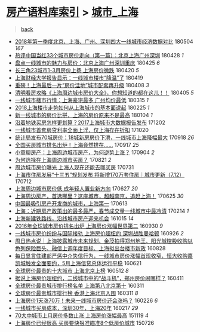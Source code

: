 [房产语料库索引](../../README.md)  > [城市_上海](城市_上海.md)
====
> [back](../README.md)

- [2018年第一季度北京、上海、广州、深圳四大一线城市经济数据对比](http://jkwz.applinzi.com/ittc/7099035931745190928.html#2018%E5%B9%B4%E7%AC%AC%E4%B8%80%E5%AD%A3%E5%BA%A6%E5%8C%97%E4%BA%AC%E3%80%81%E4%B8%8A%E6%B5%B7%E3%80%81%E5%B9%BF%E5%B7%9E%E3%80%81%E6%B7%B1%E5%9C%B3%E5%9B%9B%E5%A4%A7%E4%B8%80%E7%BA%BF%E5%9F%8E%E5%B8%82%E7%BB%8F%E6%B5%8E%E6%95%B0%E6%8D%AE%E5%AF%B9%E6%AF%94) 180504 *167* 
- [热评中国当红33个城市房价走向（第一篇）：北京上海广州深圳](http://jkwz.applinzi.com/ittc/7096621035178951696.html#%E7%83%AD%E8%AF%84%E4%B8%AD%E5%9B%BD%E5%BD%93%E7%BA%A233%E4%B8%AA%E5%9F%8E%E5%B8%82%E6%88%BF%E4%BB%B7%E8%B5%B0%E5%90%91%EF%BC%88%E7%AC%AC%E4%B8%80%E7%AF%87%EF%BC%89%EF%BC%9A%E5%8C%97%E4%BA%AC%E4%B8%8A%E6%B5%B7%E5%B9%BF%E5%B7%9E%E6%B7%B1%E5%9C%B3) 180428 *1* 
- [盘点一线城市的魅力与房价：北京上海广州深圳重庆](http://jkwz.applinzi.com/ittc/7095996070154994698.html#%E7%9B%98%E7%82%B9%E4%B8%80%E7%BA%BF%E5%9F%8E%E5%B8%82%E7%9A%84%E9%AD%85%E5%8A%9B%E4%B8%8E%E6%88%BF%E4%BB%B7%EF%BC%9A%E5%8C%97%E4%BA%AC%E4%B8%8A%E6%B5%B7%E5%B9%BF%E5%B7%9E%E6%B7%B1%E5%9C%B3%E9%87%8D%E5%BA%86) 180425 *6* 
- [长三角23城市1-3月房价上扬 上海房价微跌](http://jkwz.applinzi.com/ittc/7094108701231416330.html#%E9%95%BF%E4%B8%89%E8%A7%9223%E5%9F%8E%E5%B8%821-3%E6%9C%88%E6%88%BF%E4%BB%B7%E4%B8%8A%E6%89%AC+%E4%B8%8A%E6%B5%B7%E6%88%BF%E4%BB%B7%E5%BE%AE%E8%B7%8C) 180420 *5* 
- [上海财经大学报告显示：一线城市楼市“降温”了](http://jkwz.applinzi.com/ittc/7093616203992138758.html#%E4%B8%8A%E6%B5%B7%E8%B4%A2%E7%BB%8F%E5%A4%A7%E5%AD%A6%E6%8A%A5%E5%91%8A%E6%98%BE%E7%A4%BA%EF%BC%9A%E4%B8%80%E7%BA%BF%E5%9F%8E%E5%B8%82%E6%A5%BC%E5%B8%82%E2%80%9C%E9%99%8D%E6%B8%A9%E2%80%9D%E4%BA%86) 180419  
- [重磅！上海最后一片“房价洼地”城市配套再升级](http://jkwz.applinzi.com/ittc/7089660282077185041.html#%E9%87%8D%E7%A3%85%EF%BC%81%E4%B8%8A%E6%B5%B7%E6%9C%80%E5%90%8E%E4%B8%80%E7%89%87%E2%80%9C%E6%88%BF%E4%BB%B7%E6%B4%BC%E5%9C%B0%E2%80%9D%E5%9F%8E%E5%B8%82%E9%85%8D%E5%A5%97%E5%86%8D%E5%8D%87%E7%BA%A7) 180408 *3* 
- [清明看房攻略《上海周边城市房价大全》，你想知道的都在这儿！！](http://jkwz.applinzi.com/ittc/7088442104529552394.html#%E6%B8%85%E6%98%8E%E7%9C%8B%E6%88%BF%E6%94%BB%E7%95%A5%E3%80%8A%E4%B8%8A%E6%B5%B7%E5%91%A8%E8%BE%B9%E5%9F%8E%E5%B8%82%E6%88%BF%E4%BB%B7%E5%A4%A7%E5%85%A8%E3%80%8B%EF%BC%8C%E4%BD%A0%E6%83%B3%E7%9F%A5%E9%81%93%E7%9A%84%E9%83%BD%E5%9C%A8%E8%BF%99%E5%84%BF%EF%BC%81%EF%BC%81) 180405 *5* 
- [一线城市楼市行情：上海豪宅最多 广州均价最低](http://jkwz.applinzi.com/ittc/7080698135104193552.html#%E4%B8%80%E7%BA%BF%E5%9F%8E%E5%B8%82%E6%A5%BC%E5%B8%82%E8%A1%8C%E6%83%85%EF%BC%9A%E4%B8%8A%E6%B5%B7%E8%B1%AA%E5%AE%85%E6%9C%80%E5%A4%9A+%E5%B9%BF%E5%B7%9E%E5%9D%87%E4%BB%B7%E6%9C%80%E4%BD%8E) 180315 *1* 
- [2018上海楼市走势如何从上海城市的基本面说起](http://jkwz.applinzi.com/ittc/7073654874992804875.html#2018%E4%B8%8A%E6%B5%B7%E6%A5%BC%E5%B8%82%E8%B5%B0%E5%8A%BF%E5%A6%82%E4%BD%95%E4%BB%8E%E4%B8%8A%E6%B5%B7%E5%9F%8E%E5%B8%82%E7%9A%84%E5%9F%BA%E6%9C%AC%E9%9D%A2%E8%AF%B4%E8%B5%B7) 180225 *1* 
- [新一线城市的房价比拼，上海的房价原来不是最高](http://jkwz.applinzi.com/ittc/7054810767663039505.html#%E6%96%B0%E4%B8%80%E7%BA%BF%E5%9F%8E%E5%B8%82%E7%9A%84%E6%88%BF%E4%BB%B7%E6%AF%94%E6%8B%BC%EF%BC%8C%E4%B8%8A%E6%B5%B7%E7%9A%84%E6%88%BF%E4%BB%B7%E5%8E%9F%E6%9D%A5%E4%B8%8D%E6%98%AF%E6%9C%80%E9%AB%98) 180104 *1* 
- [沿着地铁买房怎样更划算？2017上海城市大数据报告发布](http://jkwz.applinzi.com/ittc/7042436059978269713.html#%E6%B2%BF%E7%9D%80%E5%9C%B0%E9%93%81%E4%B9%B0%E6%88%BF%E6%80%8E%E6%A0%B7%E6%9B%B4%E5%88%92%E7%AE%97%EF%BC%9F2017%E4%B8%8A%E6%B5%B7%E5%9F%8E%E5%B8%82%E5%A4%A7%E6%95%B0%E6%8D%AE%E6%8A%A5%E5%91%8A%E5%8F%91%E5%B8%83) 171202  
- [一线城市首套房贷利率全面上浮，仅上海存在折扣](http://jkwz.applinzi.com/ittc/7026303015303250961.html#%E4%B8%80%E7%BA%BF%E5%9F%8E%E5%B8%82%E9%A6%96%E5%A5%97%E6%88%BF%E8%B4%B7%E5%88%A9%E7%8E%87%E5%85%A8%E9%9D%A2%E4%B8%8A%E6%B5%AE%EF%BC%8C%E4%BB%85%E4%B8%8A%E6%B5%B7%E5%AD%98%E5%9C%A8%E6%8A%98%E6%89%A3) 171020  
- [统计局发布70城房价：18城新房房价下滑，一线城市上海降幅最大](http://jkwz.applinzi.com/ittc/7014689684117259281.html#%E7%BB%9F%E8%AE%A1%E5%B1%80%E5%8F%91%E5%B8%8370%E5%9F%8E%E6%88%BF%E4%BB%B7%EF%BC%9A18%E5%9F%8E%E6%96%B0%E6%88%BF%E6%88%BF%E4%BB%B7%E4%B8%8B%E6%BB%91%EF%BC%8C%E4%B8%80%E7%BA%BF%E5%9F%8E%E5%B8%82%E4%B8%8A%E6%B5%B7%E9%99%8D%E5%B9%85%E6%9C%80%E5%A4%A7) 170918 *26* 
- [全国买房城市排名出炉！上海竟然排在……](http://jkwz.applinzi.com/ittc/7014412326357435409.html#%E5%85%A8%E5%9B%BD%E4%B9%B0%E6%88%BF%E5%9F%8E%E5%B8%82%E6%8E%92%E5%90%8D%E5%87%BA%E7%82%89%EF%BC%81%E4%B8%8A%E6%B5%B7%E7%AB%9F%E7%84%B6%E6%8E%92%E5%9C%A8%E2%80%A6%E2%80%A6) 170917 *25* 
- [小童聊房产：上海周边城市房产，为何逆势上涨？](http://jkwz.applinzi.com/ittc/7009382234359071761.html#%E5%B0%8F%E7%AB%A5%E8%81%8A%E6%88%BF%E4%BA%A7%EF%BC%9A%E4%B8%8A%E6%B5%B7%E5%91%A8%E8%BE%B9%E5%9F%8E%E5%B8%82%E6%88%BF%E4%BA%A7%EF%BC%8C%E4%B8%BA%E4%BD%95%E9%80%86%E5%8A%BF%E4%B8%8A%E6%B6%A8%EF%BC%9F) 170904 *2* 
- [为何选择在上海周边城市买房？](http://jkwz.applinzi.com/ittc/7004296433736614928.html#%E4%B8%BA%E4%BD%95%E9%80%89%E6%8B%A9%E5%9C%A8%E4%B8%8A%E6%B5%B7%E5%91%A8%E8%BE%B9%E5%9F%8E%E5%B8%82%E4%B9%B0%E6%88%BF%EF%BC%9F) 170821 *2* 
- [周边城市房价曝光 上海人现在还能去哪买房](http://jkwz.applinzi.com/ittc/6996393682172118032.html#%E5%91%A8%E8%BE%B9%E5%9F%8E%E5%B8%82%E6%88%BF%E4%BB%B7%E6%9B%9D%E5%85%89+%E4%B8%8A%E6%B5%B7%E4%BA%BA%E7%8E%B0%E5%9C%A8%E8%BF%98%E8%83%BD%E5%8E%BB%E5%93%AA%E4%B9%B0%E6%88%BF) 170731  
- [上海市住房发展“十三五”规划发布 将新增170万套住房｜城市更新（7.12）](http://jkwz.applinzi.com/ittc/6989460083355157521.html#%E4%B8%8A%E6%B5%B7%E5%B8%82%E4%BD%8F%E6%88%BF%E5%8F%91%E5%B1%95%E2%80%9C%E5%8D%81%E4%B8%89%E4%BA%94%E2%80%9D%E8%A7%84%E5%88%92%E5%8F%91%E5%B8%83+%E5%B0%86%E6%96%B0%E5%A2%9E170%E4%B8%87%E5%A5%97%E4%BD%8F%E6%88%BF%EF%BD%9C%E5%9F%8E%E5%B8%82%E6%9B%B4%E6%96%B0%EF%BC%887.12%EF%BC%89) 170712  
- [上海周边城市房价低 成年轻人置业新方向](http://jkwz.applinzi.com/ittc/6983875730604557316.html#%E4%B8%8A%E6%B5%B7%E5%91%A8%E8%BE%B9%E5%9F%8E%E5%B8%82%E6%88%BF%E4%BB%B7%E4%BD%8E+%E6%88%90%E5%B9%B4%E8%BD%BB%E4%BA%BA%E7%BD%AE%E4%B8%9A%E6%96%B0%E6%96%B9%E5%90%91) 170627 *20* 
- [上海周边房产，首选哪里？这座城市，超越南京，追赶上海！](http://jkwz.applinzi.com/ittc/6983184993483228164.html#%E4%B8%8A%E6%B5%B7%E5%91%A8%E8%BE%B9%E6%88%BF%E4%BA%A7%EF%BC%8C%E9%A6%96%E9%80%89%E5%93%AA%E9%87%8C%EF%BC%9F%E8%BF%99%E5%BA%A7%E5%9F%8E%E5%B8%82%EF%BC%8C%E8%B6%85%E8%B6%8A%E5%8D%97%E4%BA%AC%EF%BC%8C%E8%BF%BD%E8%B5%B6%E4%B8%8A%E6%B5%B7%EF%BC%81) 170625 *30* 
- [中国最吸引房产开发商的城市，上海第一](http://jkwz.applinzi.com/ittc/6978670453861123077.html#%E4%B8%AD%E5%9B%BD%E6%9C%80%E5%90%B8%E5%BC%95%E6%88%BF%E4%BA%A7%E5%BC%80%E5%8F%91%E5%95%86%E7%9A%84%E5%9F%8E%E5%B8%82%EF%BC%8C%E4%B8%8A%E6%B5%B7%E7%AC%AC%E4%B8%80) 170613  
- [上海：近期房产政策出的最多最严，春节成交量一线城市中最冷清](http://jkwz.applinzi.com/ittc/6933887552749831172.html#%E4%B8%8A%E6%B5%B7%EF%BC%9A%E8%BF%91%E6%9C%9F%E6%88%BF%E4%BA%A7%E6%94%BF%E7%AD%96%E5%87%BA%E7%9A%84%E6%9C%80%E5%A4%9A%E6%9C%80%E4%B8%A5%EF%BC%8C%E6%98%A5%E8%8A%82%E6%88%90%E4%BA%A4%E9%87%8F%E4%B8%80%E7%BA%BF%E5%9F%8E%E5%B8%82%E4%B8%AD%E6%9C%80%E5%86%B7%E6%B8%85) 170214 *1* 
- [上海新建铁路线，沿线城市房产迎来机会](http://jkwz.applinzi.com/ittc/6889145789380559876.html#%E4%B8%8A%E6%B5%B7%E6%96%B0%E5%BB%BA%E9%93%81%E8%B7%AF%E7%BA%BF%EF%BC%8C%E6%B2%BF%E7%BA%BF%E5%9F%8E%E5%B8%82%E6%88%BF%E4%BA%A7%E8%BF%8E%E6%9D%A5%E6%9C%BA%E4%BC%9A) 161015 *14* 
- [2016年全球城市房价排名出炉 上海房价涨幅世界第二](http://jkwz.applinzi.com/ittc/6883617430433170436.html#2016%E5%B9%B4%E5%85%A8%E7%90%83%E5%9F%8E%E5%B8%82%E6%88%BF%E4%BB%B7%E6%8E%92%E5%90%8D%E5%87%BA%E7%82%89+%E4%B8%8A%E6%B5%B7%E6%88%BF%E4%BB%B7%E6%B6%A8%E5%B9%85%E4%B8%96%E7%95%8C%E7%AC%AC%E4%BA%8C) 160930 *9* 
- [一线城市房价纷纷与国际接轨 上海房价超纽约 深圳战胜曼哈顿](http://jkwz.applinzi.com/ittc/6882072497326916613.html#%E4%B8%80%E7%BA%BF%E5%9F%8E%E5%B8%82%E6%88%BF%E4%BB%B7%E7%BA%B7%E7%BA%B7%E4%B8%8E%E5%9B%BD%E9%99%85%E6%8E%A5%E8%BD%A8+%E4%B8%8A%E6%B5%B7%E6%88%BF%E4%BB%B7%E8%B6%85%E7%BA%BD%E7%BA%A6+%E6%B7%B1%E5%9C%B3%E6%88%98%E8%83%9C%E6%9B%BC%E5%93%88%E9%A1%BF) 160926 *2* 
- [周日热点说｜上海披露城市未来规划、金茂拍得郑州地王、阳光城控股收购以色列保险巨头、融信上调年度目标、上海拟出台楼市新政](http://jkwz.applinzi.com/ittc/6871308797942957061.html#%E5%91%A8%E6%97%A5%E7%83%AD%E7%82%B9%E8%AF%B4%EF%BD%9C%E4%B8%8A%E6%B5%B7%E6%8A%AB%E9%9C%B2%E5%9F%8E%E5%B8%82%E6%9C%AA%E6%9D%A5%E8%A7%84%E5%88%92%E3%80%81%E9%87%91%E8%8C%82%E6%8B%8D%E5%BE%97%E9%83%91%E5%B7%9E%E5%9C%B0%E7%8E%8B%E3%80%81%E9%98%B3%E5%85%89%E5%9F%8E%E6%8E%A7%E8%82%A1%E6%94%B6%E8%B4%AD%E4%BB%A5%E8%89%B2%E5%88%97%E4%BF%9D%E9%99%A9%E5%B7%A8%E5%A4%B4%E3%80%81%E8%9E%8D%E4%BF%A1%E4%B8%8A%E8%B0%83%E5%B9%B4%E5%BA%A6%E7%9B%AE%E6%A0%87%E3%80%81%E4%B8%8A%E6%B5%B7%E6%8B%9F%E5%87%BA%E5%8F%B0%E6%A5%BC%E5%B8%82%E6%96%B0%E6%94%BF) 160828  
- [每日昱言住建部严惩中介失信行为，一线城市房价涨幅首现收窄，恒大收购嘉凯城触发全面要约，5月上海信贷总体运行平稳](http://jkwz.applinzi.com/ittc/6846069920638698500.html#%E6%AF%8F%E6%97%A5%E6%98%B1%E8%A8%80%E4%BD%8F%E5%BB%BA%E9%83%A8%E4%B8%A5%E6%83%A9%E4%B8%AD%E4%BB%8B%E5%A4%B1%E4%BF%A1%E8%A1%8C%E4%B8%BA%EF%BC%8C%E4%B8%80%E7%BA%BF%E5%9F%8E%E5%B8%82%E6%88%BF%E4%BB%B7%E6%B6%A8%E5%B9%85%E9%A6%96%E7%8E%B0%E6%94%B6%E7%AA%84%EF%BC%8C%E6%81%92%E5%A4%A7%E6%94%B6%E8%B4%AD%E5%98%89%E5%87%AF%E5%9F%8E%E8%A7%A6%E5%8F%91%E5%85%A8%E9%9D%A2%E8%A6%81%E7%BA%A6%EF%BC%8C5%E6%9C%88%E4%B8%8A%E6%B5%B7%E4%BF%A1%E8%B4%B7%E6%80%BB%E4%BD%93%E8%BF%90%E8%A1%8C%E5%B9%B3%E7%A8%B3) 160621  
- [全球房价最贵的十大城市 上海北京上榜](http://jkwz.applinzi.com/ittc/6831250649886753797.html#%E5%85%A8%E7%90%83%E6%88%BF%E4%BB%B7%E6%9C%80%E8%B4%B5%E7%9A%84%E5%8D%81%E5%A4%A7%E5%9F%8E%E5%B8%82+%E4%B8%8A%E6%B5%B7%E5%8C%97%E4%BA%AC%E4%B8%8A%E6%A6%9C) 160512 *8* 
- [据说上海房价超纽约，二线城市中的“战斗机”，郑州房价闹哪样？](http://jkwz.applinzi.com/ittc/6819881749236417541.html#%E6%8D%AE%E8%AF%B4%E4%B8%8A%E6%B5%B7%E6%88%BF%E4%BB%B7%E8%B6%85%E7%BA%BD%E7%BA%A6%EF%BC%8C%E4%BA%8C%E7%BA%BF%E5%9F%8E%E5%B8%82%E4%B8%AD%E7%9A%84%E2%80%9C%E6%88%98%E6%96%97%E6%9C%BA%E2%80%9D%EF%BC%8C%E9%83%91%E5%B7%9E%E6%88%BF%E4%BB%B7%E9%97%B9%E5%93%AA%E6%A0%B7%EF%BC%9F) 160411  
- [全球房价最贵城市排行榜名单 上海第八北京第十](http://jkwz.applinzi.com/ittc/6808336613566317573.html#%E5%85%A8%E7%90%83%E6%88%BF%E4%BB%B7%E6%9C%80%E8%B4%B5%E5%9F%8E%E5%B8%82%E6%8E%92%E8%A1%8C%E6%A6%9C%E5%90%8D%E5%8D%95+%E4%B8%8A%E6%B5%B7%E7%AC%AC%E5%85%AB%E5%8C%97%E4%BA%AC%E7%AC%AC%E5%8D%81) 160311  
- [全球房价最贵城市排行榜 香港上海北京入围](http://jkwz.applinzi.com/ittc/6808269774375093253.html#%E5%85%A8%E7%90%83%E6%88%BF%E4%BB%B7%E6%9C%80%E8%B4%B5%E5%9F%8E%E5%B8%82%E6%8E%92%E8%A1%8C%E6%A6%9C+%E9%A6%99%E6%B8%AF%E4%B8%8A%E6%B5%B7%E5%8C%97%E4%BA%AC%E5%85%A5%E5%9B%B4) 160311 *8* 
- [上海房价1天涨70万！未来一线城市房价还会涨吗？](http://jkwz.applinzi.com/ittc/6803083708579972100.html#%E4%B8%8A%E6%B5%B7%E6%88%BF%E4%BB%B71%E5%A4%A9%E6%B6%A870%E4%B8%87%EF%BC%81%E6%9C%AA%E6%9D%A5%E4%B8%80%E7%BA%BF%E5%9F%8E%E5%B8%82%E6%88%BF%E4%BB%B7%E8%BF%98%E4%BC%9A%E6%B6%A8%E5%90%97%EF%BC%9F) 160226 *6* 
- [一线城市买房成本，深圳30年，上海20年](http://jkwz.applinzi.com/ittc/6799810146561688581.html#%E4%B8%80%E7%BA%BF%E5%9F%8E%E5%B8%82%E4%B9%B0%E6%88%BF%E6%88%90%E6%9C%AC%EF%BC%8C%E6%B7%B1%E5%9C%B330%E5%B9%B4%EF%BC%8C%E4%B8%8A%E6%B5%B720%E5%B9%B4) 160217 *29* 
- [70大中城市上月房价多数止涨 上海房价涨幅最高](http://jkwz.applinzi.com/ittc/6766243253913650180.html#70%E5%A4%A7%E4%B8%AD%E5%9F%8E%E5%B8%82%E4%B8%8A%E6%9C%88%E6%88%BF%E4%BB%B7%E5%A4%9A%E6%95%B0%E6%AD%A2%E6%B6%A8+%E4%B8%8A%E6%B5%B7%E6%88%BF%E4%BB%B7%E6%B6%A8%E5%B9%85%E6%9C%80%E9%AB%98) 151119 *4* 
- [上海房价已经很高 买房要快狠准瞄准8个低房价城市](http://jkwz.applinzi.com/ittc/547650615300113291.html#%E4%B8%8A%E6%B5%B7%E6%88%BF%E4%BB%B7%E5%B7%B2%E7%BB%8F%E5%BE%88%E9%AB%98+%E4%B9%B0%E6%88%BF%E8%A6%81%E5%BF%AB%E7%8B%A0%E5%87%86%E7%9E%84%E5%87%868%E4%B8%AA%E4%BD%8E%E6%88%BF%E4%BB%B7%E5%9F%8E%E5%B8%82) 150726  

